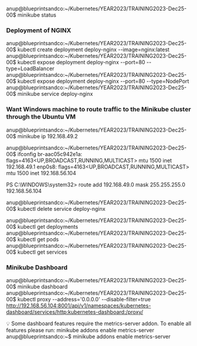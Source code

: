 anup@blueprintsandco:~/Kubernetes/YEAR2023/TRAINING2023-Dec25-00$ minikube status



### Deployment of NGINX
anup@blueprintsandco:~/Kubernetes/YEAR2023/TRAINING2023-Dec25-00$ kubectl create deployment deploy-nginx --image=nginx:latest
anup@blueprintsandco:~/Kubernetes/YEAR2023/TRAINING2023-Dec25-00$ kubectl expose deployment deploy-nginx --port=80 --type=LoadBalancer
anup@blueprintsandco:~/Kubernetes/YEAR2023/TRAINING2023-Dec25-00$ kubectl expose deployment deploy-nginx --port=80 --type=NodePort
anup@blueprintsandco:~/Kubernetes/YEAR2023/TRAINING2023-Dec25-00$ minikube service deploy-nginx


### Want  Windows machine to route traffic to the Minikube cluster through the Ubuntu VM
anup@blueprintsandco:~/Kubernetes/YEAR2023/TRAINING2023-Dec25-00$ minikube ip
192.168.49.2

anup@blueprintsandco:~/Kubernetes/YEAR2023/TRAINING2023-Dec25-00$ ifconfig
br-aac05c942e1a: flags=4163<UP,BROADCAST,RUNNING,MULTICAST>  mtu 1500
        inet 192.168.49.1
enp0s8: flags=4163<UP,BROADCAST,RUNNING,MULTICAST>  mtu 1500
        inet 192.168.56.104

PS C:\WINDOWS\system32> route add 192.168.49.0 mask 255.255.255.0 192.168.56.104




anup@blueprintsandco:~/Kubernetes/YEAR2023/TRAINING2023-Dec25-00$ kubectl delete service deploy-nginx

anup@blueprintsandco:~/Kubernetes/YEAR2023/TRAINING2023-Dec25-00$ kubectl get deployments
anup@blueprintsandco:~/Kubernetes/YEAR2023/TRAINING2023-Dec25-00$ kubectl get pods
anup@blueprintsandco:~/Kubernetes/YEAR2023/TRAINING2023-Dec25-00$ kubectl get services



### Minikube Dashboard
anup@blueprintsandco:~/Kubernetes/YEAR2023/TRAINING2023-Dec25-00$ minikube dashboard
anup@blueprintsandco:~/Kubernetes/YEAR2023/TRAINING2023-Dec25-00$ kubectl proxy --address='0.0.0.0' --disable-filter=true
http://192.168.56.104:8001/api/v1/namespaces/kubernetes-dashboard/services/http:kubernetes-dashboard:/proxy/

💡  Some dashboard features require the metrics-server addon. To enable all features please run:
        minikube addons enable metrics-server
anup@blueprintsandco:~$ minikube addons enable metrics-server


### 
